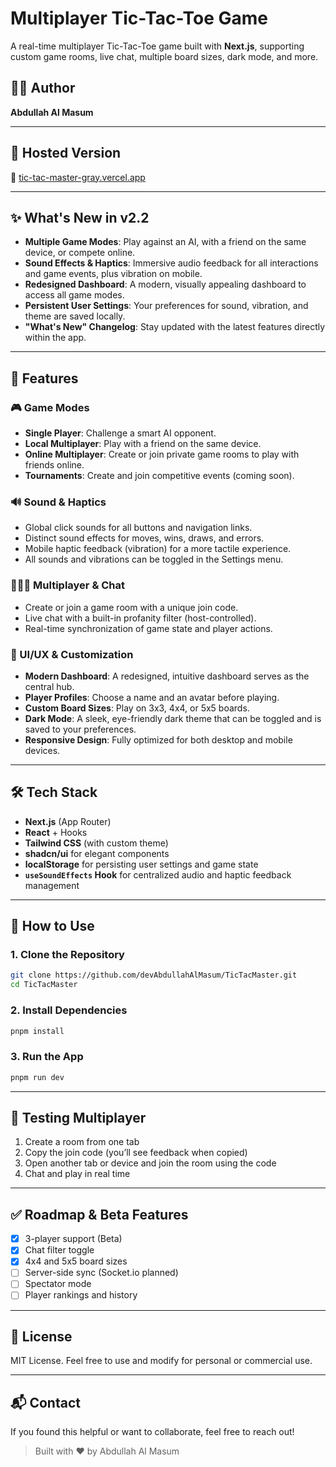 # Multiplayer Tic-Tac-Toe Game

A real-time multiplayer Tic-Tac-Toe game built with **Next.js**, supporting custom game rooms, live chat, multiple board sizes, dark mode, and more.

## 🧑‍💻 Author

**Abdullah Al Masum**

---

## 🚀 Hosted Version

🔗 [tic-tac-master-gray.vercel.app](https://tic-tac-master-gray.vercel.app)

---

## ✨ What's New in v2.2

*   **Multiple Game Modes**: Play against an AI, with a friend on the same device, or compete online.
*   **Sound Effects & Haptics**: Immersive audio feedback for all interactions and game events, plus vibration on mobile.
*   **Redesigned Dashboard**: A modern, visually appealing dashboard to access all game modes.
*   **Persistent User Settings**: Your preferences for sound, vibration, and theme are saved locally.
*   **"What's New" Changelog**: Stay updated with the latest features directly within the app.

---

## 🚀 Features

### 🎮 Game Modes

*   **Single Player**: Challenge a smart AI opponent.
*   **Local Multiplayer**: Play with a friend on the same device.
*   **Online Multiplayer**: Create or join private game rooms to play with friends online.
*   **Tournaments**: Create and join competitive events (coming soon).

### 🔊 Sound & Haptics

*   Global click sounds for all buttons and navigation links.
*   Distinct sound effects for moves, wins, draws, and errors.
*   Mobile haptic feedback (vibration) for a more tactile experience.
*   All sounds and vibrations can be toggled in the Settings menu.

### 🧑‍🤝‍🧑 Multiplayer & Chat

*   Create or join a game room with a unique join code.
*   Live chat with a built-in profanity filter (host-controlled).
*   Real-time synchronization of game state and player actions.

### 🎨 UI/UX & Customization

*   **Modern Dashboard**: A redesigned, intuitive dashboard serves as the central hub.
*   **Player Profiles**: Choose a name and an avatar before playing.
*   **Custom Board Sizes**: Play on 3x3, 4x4, or 5x5 boards.
*   **Dark Mode**: A sleek, eye-friendly dark theme that can be toggled and is saved to your preferences.
*   **Responsive Design**: Fully optimized for both desktop and mobile devices.

---

## 🛠️ Tech Stack

* **Next.js** (App Router)
* **React** + Hooks
* **Tailwind CSS** (with custom theme)
* **shadcn/ui** for elegant components
* **localStorage** for persisting user settings and game state
* **`useSoundEffects` Hook** for centralized audio and haptic feedback management

---

## 🔧 How to Use

### 1. Clone the Repository

```bash
git clone https://github.com/devAbdullahAlMasum/TicTacMaster.git
cd TicTacMaster
```

### 2. Install Dependencies

```bash
pnpm install
```

### 3. Run the App

```bash
pnpm run dev
```

---

## 🧪 Testing Multiplayer

1. Create a room from one tab
2. Copy the join code (you’ll see feedback when copied)
3. Open another tab or device and join the room using the code
4. Chat and play in real time

---

## ✅ Roadmap & Beta Features

* [x] 3-player support (Beta)
* [x] Chat filter toggle
* [x] 4x4 and 5x5 board sizes
* [ ] Server-side sync (Socket.io planned)
* [ ] Spectator mode
* [ ] Player rankings and history

---

## 📜 License

MIT License. Feel free to use and modify for personal or commercial use.

---

## 📬 Contact

If you found this helpful or want to collaborate, feel free to reach out!

> Built with ❤️ by Abdullah Al Masum
